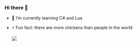 ### Hi there 👋

- 🌱 I’m currently learning C# and Lua
- ⚡ Fun fact: there are more chickens than people in the world

  <div>
    	<a href="https://www.twitch.tv/fallzinnnn_" target="_blank"><img src="https://img.shields.io/badge/Twitch-9146FF?style=for-the-badge&logo=twitch&logoColor=white" target="_blank"></a>
  </div>
